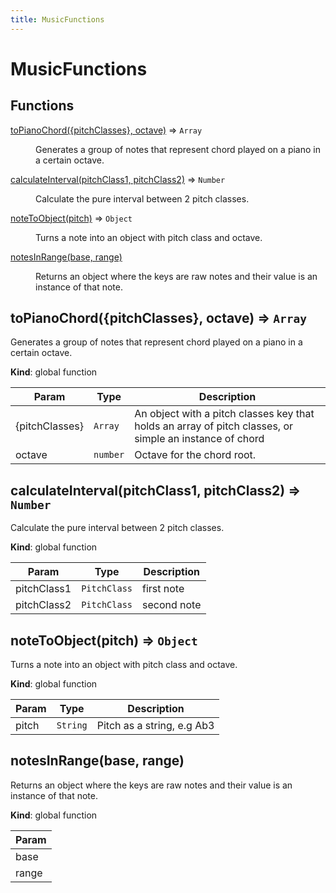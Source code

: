 ```yaml
---
title: MusicFunctions
---
```


# MusicFunctions

## Functions

<dl>
<dt><a href="#toPianoChord">toPianoChord({pitchClasses}, octave)</a> ⇒ <code>Array</code></dt>
<dd><p>Generates a group of notes that represent chord played on a piano in a certain octave.</p>
</dd>
<dt><a href="#calculateInterval">calculateInterval(pitchClass1, pitchClass2)</a> ⇒ <code>Number</code></dt>
<dd><p>Calculate the pure interval between 2 pitch classes.</p>
</dd>
<dt><a href="#noteToObject">noteToObject(pitch)</a> ⇒ <code>Object</code></dt>
<dd><p>Turns a note into an object with pitch class and octave.</p>
</dd>
<dt><a href="#notesInRange">notesInRange(base, range)</a></dt>
<dd><p>Returns an object where the keys are raw notes and their value is an instance of that note.</p>
</dd>
</dl>

<a name="toPianoChord"></a>

## toPianoChord({pitchClasses}, octave) ⇒ <code>Array</code>
Generates a group of notes that represent chord played on a piano in a certain octave.

**Kind**: global function  

| Param | Type | Description |
| --- | --- | --- |
| {pitchClasses} | <code>Array</code> | An object with a pitch classes key that holds an array of pitch classes, or simple an     instance of chord |
| octave | <code>number</code> | Octave for the chord root. |

<a name="calculateInterval"></a>

## calculateInterval(pitchClass1, pitchClass2) ⇒ <code>Number</code>
Calculate the pure interval between 2 pitch classes.

**Kind**: global function  

| Param | Type | Description |
| --- | --- | --- |
| pitchClass1 | <code>PitchClass</code> | first note |
| pitchClass2 | <code>PitchClass</code> | second note |

<a name="noteToObject"></a>

## noteToObject(pitch) ⇒ <code>Object</code>
Turns a note into an object with pitch class and octave.

**Kind**: global function  

| Param | Type | Description |
| --- | --- | --- |
| pitch | <code>String</code> | Pitch as a string, e.g Ab3 |

<a name="notesInRange"></a>

## notesInRange(base, range)
Returns an object where the keys are raw notes and their value is an instance of that note.

**Kind**: global function  

| Param |
| --- |
| base | 
| range | 

